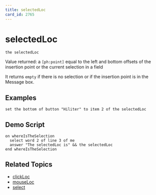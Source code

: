 ```yaml
---
title: selectedLoc
card_id: 2765
---
```


# selectedLoc

```
the selectedLoc
```

Value returned: a `[ph:point]` equal to the left and bottom offsets of the insertion point or the current selection in a field

It returns `empty` if there is no selection or if the insertion point is in the Message box.

## Examples

```
set the bottom of button "Hiliter" to item 2 of the selectedLoc
```

## Demo Script

```
on whereIsTheSelection
  select word 2 of line 3 of me
  answer "The selectedLoc is" && the selectedLoc
end whereIsTheSelection
```

## Related Topics

* [clickLoc](/HyperTalkReference/functions/clickLoc)
* [mouseLoc](/HyperTalkReference/functions/mouseLoc)
* [select](/HyperTalkReference/commands/select)
